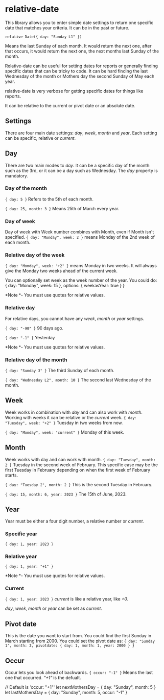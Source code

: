 # relative-date

This library allows you to enter simple date settings to return one specific date that matches your criteria. It can be in the past or future.

``
relative-Date({ day: "Sunday L1" })
``

Means the last Sunday of each month. It would return the next one, after that occurs, it would return the next one, the next months last Sunday of the month.

Relative-date can be useful for setting dates for reports or generally finding specific dates that can be tricky to code. It can be hard finding the last Wednesday of the month or Mothers day the second Sunday of May each year.

relative-date is very verbose for getting specific dates for things like reports.

It can be relative to the current or pivot date or an absolute date.

## Settings
There are four main date settings: *day*, *week*, *month* and *year*.
Each setting can be specific, relative or *current*.
## Day
There are two main modes to *day*. It can be a specific day of the month such as the 3rd, or it can be a day such as Wednesday.
The *day* property is mandatory.

### Day of the month
``
{ day: 5 }
``
Refers to the 5th of each month.

``{ day: 25, month: 3 }``
Means 25th of March every year.
### Day of week
Day of week with Week number combines with Month, even if Month isn't specified.
``
{ day: "Monday", week: 2 }
``
means Monday of the 2nd week of each month.

### Relative day of the week
``
{ day: "Monday", week: "+2" }
``
means Monday in two weeks. It will always give the Monday two weeks ahead of the current week.

You can optionally set week as the week number of the year. You could do:
{ day: "Monday", week: 15 }, options: { weekasYear: true } }

*Note *- You must use quotes for relative values.

### Relative day
For relative days, you cannot have any *week*, *month* or *year* settings.

``
{ day: "-90" }
``
90 days ago.

``
{ day: "-1" }
``
Yesterday

*Note *- You must use quotes for relative values.

### Relative day of the month
``
{ day: "Sunday 3" }
``
The third Sunday of each month.

``
{ day: "Wednesday L2", month: 10 }
``
The second last Wednesday of the month.

## Week
Week works in combination with *day* and can also work with *month*. Working with weeks it can be relative or the *current* week.
``{ day: "Tuesday", week: "+2" }``
Tuesday in two weeks from now.

``{ day: "Monday", week: "current" }``
Monday of this week.



## Month
Week works with day and can work with month.
``{ day: "Tuesday", month: 2 }``
Tuesday in the second week of February. This specific case may be the first Tuesday in February depending on when the first week of February starts.

``{ day: "Tuesday 2", month: 2 }``
This is the second Tuesday in February.

``{ day: 15, month: 6, year: 2023 }``
The 15th of June, 2023.


## Year
Year must be either a four digit number, a relative number or *current*.

### Specific year
``
{ day: 1, year: 2023 }
``

### Relative year
``
{ day: 1, year: "+1" }
``

*Note *- You must use quotes for relative values.

### Current
``
{ day: 1, year: 2023 }
``
*current* is like a relative year, like *+0*.


*day*, *week*, *month* or *year* can be set as *current*.



## Pivot date
This is the date you want to start from. You could find the first Sunday in March starting from 2000.
You could set the pivot date as:
``
{ day: "Sunday 1", month: 3, pivotdate: { day: 1, month: 1, year: 2000 } }
``




## Occur
Occur lets you look ahead of backwards.
``
{ occur: "-1" }
``
Means the last one that occurred.
*"+1"* is the defualt.

// Default is 'occur: "+1"'
let nextMothersDay = { day: "Sunday", month: 5 }
let lastMothersDay = { day: "Sunday", month: 5, occur: "-1" }






